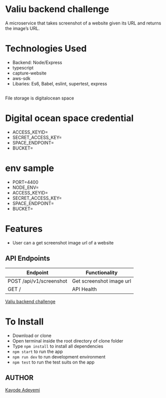 # Valiu backend challenge

A microservice that takes screenshot of a website given its URL and returns the image’s URL.

# Technologies Used

- Backend: Node/Express
- typescript
- capture-website
- aws-sdk
- Libaries: Es6, Babel, eslint, supertest, express

##

File storage is digitalocean space

# Digital ocean space credential

- ACCESS_KEYID=
- SECRET_ACCESS_KEY=
- SPACE_ENDPOINT=
- BUCKET=

# env sample

- PORT=4400
- NODE_ENV=
- ACCESS_KEYID=
- SECRET_ACCESS_KEY=
- SPACE_ENDPOINT=
- BUCKET=

# Features

- User can a get screenshot image url of a website

## API Endpoints

| Endpoint                | Functionality            |
| ----------------------- | ------------------------ |
| POST /api/v1/screenshot | Get screenshot image url |
| GET /                   | API Health               |

[Valiu backend challenge](https://documenter.getpostman.com/view/10646382/TVev44uP)

# To Install

- Download or clone
- Open terminal inside the root directory of clone folder
- Type `npm install` to install all dependencies
- `npm start` to run the app
- `npm run dev` to run development environment
- `npm test` to run the test suits on the app

## AUTHOR

[Kayode Adeyemi](https://github.com/karosi12)
